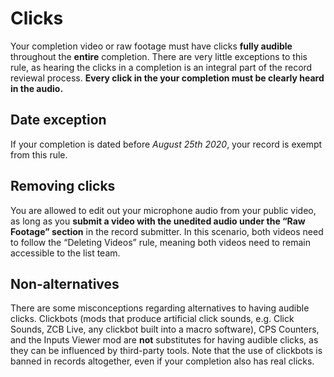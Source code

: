 # Clicks
Your completion video or raw footage must have clicks **fully audible** throughout the **entire** completion. There are very little exceptions to this rule, as hearing the clicks in a completion is an integral part of the record reviewal process. **Every click in the your completion must be clearly heard in the audio.**

## Date exception
If your completion is dated before *August 25th 2020*, your record is exempt from this rule. 
## Removing clicks
You are allowed to edit out your microphone audio from your public video, as long as you **submit a video with the unedited audio under the “Raw Footage” section** in the record submitter. In this scenario, both videos need to follow the “Deleting Videos” rule, meaning both videos need to remain accessible to the list team. 

## Non-alternatives
There are some misconceptions regarding alternatives to having audible clicks. Clickbots (mods that produce artificial click sounds, e.g. Click Sounds, ZCB Live, any clickbot built into a macro software), CPS Counters, and the Inputs Viewer mod are **not** substitutes for having audible clicks, as they can be influenced by third-party tools. Note that the use of clickbots is banned in records altogether, even if your completion also has real clicks.
